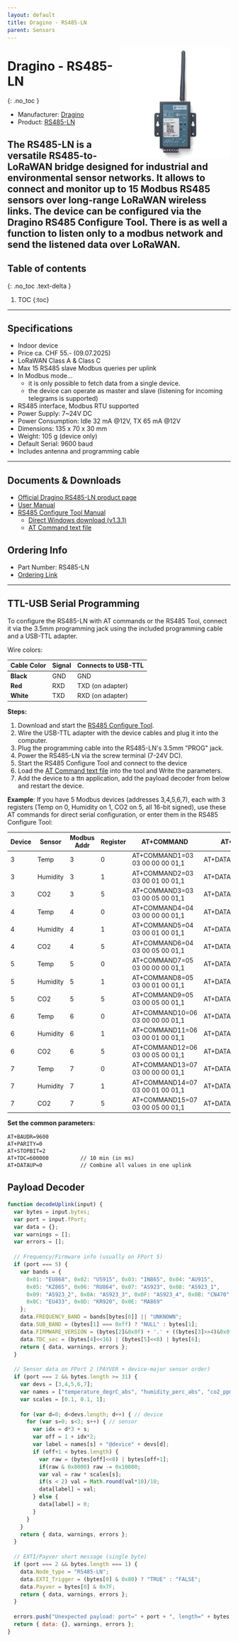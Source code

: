 ```yaml
---
layout: default
title: Dragino - RS485-LN
parent: Sensors
---
```


<img src="https://github.com/hslu-ige-laes/lora-devices-ttn/raw/master/docs/sensors/dragino-rs485-ln_01.jpeg" width="250" align="right">

# Dragino - RS485-LN
{: .no_toc }

- Manufacturer: <a href="https://www.dragino.com/" target="_blank">Dragino</a>
- Product: <a href="https://www.dragino.com/products/lora-lorawan-end-node/item/154-rs485-ln.html" target="_blank">RS485-LN</a>

The RS485-LN is a versatile RS485-to-LoRaWAN bridge designed for industrial and environmental sensor networks. It allows to connect and monitor up to 15 Modbus RS485 sensors over long-range LoRaWAN wireless links. The device can be configured via the Dragino RS485 Configure Tool.
There is as well a function to listen only to a modbus network and send the listened data over LoRaWAN.
---

## Table of contents
{: .no_toc .text-delta }

1. TOC
{:toc}

---

## Specifications
- Indoor device
- Price ca. CHF 55.- (09.07.2025)
- LoRaWAN Class A & Class C
- Max 15 RS485 slave Modbus queries per uplink
- In Modbus mode...
  - it is only possible to fetch data from a single device.
  - the device can operate as master and slave (listening for incoming telegrams is supported)
- RS485 interface, Modbus RTU supported
- Power Supply: 7~24V DC
- Power Consumption: Idle 32 mA @12V, TX 65 mA @12V
- Dimensions: 135 x 70 x 30 mm
- Weight: 105 g (device only)
- Default Serial: 9600 baud
- Includes antenna and programming cable

---
## Documents & Downloads
- [Official Dragino RS485-LN product page](https://www.dragino.com/products/lora-lorawan-end-node/item/154-rs485-ln.html)
- [User Manual](https://github.com/hslu-ige-laes/lora-devices-ttn/raw/master/docs/sensors/dragino-rs485-ln_02.pdf)
- [RS485 Configure Tool Manual](https://github.com/hslu-ige-laes/lora-devices-ttn/raw/master/docs/sensors/dragino-rs485-ln_04.pdf)
  - [Direct Windows download (v1.3.1)](https://github.com/hslu-ige-laes/lora-devices-ttn/raw/master/docs/sensors/dragino-rs485-ln_05_tool.zip)
  - [AT Command text file](https://github.com/hslu-ige-laes/lora-devices-ttn/raw/master/docs/sensors/dragino-rs485-ln_03_commands.txt)

## Ordering Info
- Part Number: RS485-LN
- [Ordering Link](https://www.lora-shop.ch/rs485-ln-rs485-modbus-to-lorawan-converter)

---

## TTL-USB Serial Programming 
To configure the RS485-LN with AT commands or the RS485 Tool, connect it via the 3.5mm programming jack using the included programming cable and a USB-TTL adapter.  

Wire colors:

| Cable Color | Signal    | Connects to USB-TTL  |
|-------------|-----------|----------------------|
| **Black**   | GND       | GND                  |
| **Red**     | RXD       | TXD (on adapter)     |
| **White**   | TXD       | RXD (on adapter)     |

**Steps:**

1. Download and start the [RS485 Configure Tool](https://github.com/hslu-ige-laes/lora-devices-ttn/raw/master/docs/sensors/dragino-rs485-ln_05_tool.zip).
2. Wire the USB-TTL adapter with the device cables and plug it into the computer.
3. Plug the programming cable into the RS485-LN's 3.5mm "PROG" jack.
4. Power the RS485-LN via the screw terminal (7-24V DC).
5. Start the RS485 Configure Tool and connect to the device
6. Load the [AT Command text file](https://github.com/hslu-ige-laes/lora-devices-ttn/raw/master/docs/sensors/dragino-rs485-ln_03_commands.txt) into the tool and Write the parameters.
7. Add the device to a ttn application, add the payload decoder from below and restart the device.

**Example**:
If you have 5 Modbus devices (addresses 3,4,5,6,7), each with 3 registers (Temp on 0, Humidity on 1, CO2 on 5, all 16-bit signed), use these AT commands for direct serial configuration, or enter them in the RS485 Configure Tool:

| Device | Sensor   | Modbus Addr | Register | AT+COMMAND         | AT+DATACUT    |
|--------|----------|-------------|----------|--------------------|---------------|
| 3      | Temp     | 3           | 0        | AT+COMMAND1=03 03 00 00 00 01,1 | AT+DATACUT1=7,1,4+5 |
| 3      | Humidity | 3           | 1        | AT+COMMAND2=03 03 00 01 00 01,1 | AT+DATACUT2=7,1,4+5 |
| 3      | CO2      | 3           | 5        | AT+COMMAND3=03 03 00 05 00 01,1 | AT+DATACUT3=7,1,4+5 |
| 4      | Temp     | 4           | 0        | AT+COMMAND4=04 03 00 00 00 01,1 | AT+DATACUT4=7,1,4+5 |
| 4      | Humidity | 4           | 1        | AT+COMMAND5=04 03 00 01 00 01,1 | AT+DATACUT5=7,1,4+5 |
| 4      | CO2      | 4           | 5        | AT+COMMAND6=04 03 00 05 00 01,1 | AT+DATACUT6=7,1,4+5 |
| 5      | Temp     | 5           | 0        | AT+COMMAND7=05 03 00 00 00 01,1 | AT+DATACUT7=7,1,4+5 |
| 5      | Humidity | 5           | 1        | AT+COMMAND8=05 03 00 01 00 01,1 | AT+DATACUT8=7,1,4+5 |
| 5      | CO2      | 5           | 5        | AT+COMMAND9=05 03 00 05 00 01,1 | AT+DATACUT9=7,1,4+5 |
| 6      | Temp     | 6           | 0        | AT+COMMAND10=06 03 00 00 00 01,1 | AT+DATACUT10=7,1,4+5 |
| 6      | Humidity | 6           | 1        | AT+COMMAND11=06 03 00 01 00 01,1 | AT+DATACUT11=7,1,4+5 |
| 6      | CO2      | 6           | 5        | AT+COMMAND12=06 03 00 05 00 01,1 | AT+DATACUT12=7,1,4+5 |
| 7      | Temp     | 7           | 0        | AT+COMMAND13=07 03 00 00 00 01,1 | AT+DATACUT13=7,1,4+5 |
| 7      | Humidity | 7           | 1        | AT+COMMAND14=07 03 00 01 00 01,1 | AT+DATACUT14=7,1,4+5 |
| 7      | CO2      | 7           | 5        | AT+COMMAND15=07 03 00 05 00 01,1 | AT+DATACUT15=7,1,4+5 |

**Set the common parameters:**

```plaintext
AT+BAUDR=9600
AT+PARITY=0
AT+STOPBIT=2
AT+TDC=600000          // 10 min (in ms)
AT+DATAUP=0            // Combine all values in one uplink
```

## Payload Decoder

```javascript
function decodeUplink(input) {
  var bytes = input.bytes;
  var port = input.fPort;
  var data = {};
  var warnings = [];
  var errors = [];

  // Frequency/Firmware info (usually on FPort 5)
  if (port === 5) {
    var bands = {
      0x01: "EU868", 0x02: "US915", 0x03: "IN865", 0x04: "AU915",
      0x05: "KZ865", 0x06: "RU864", 0x07: "AS923", 0x08: "AS923_1",
      0x09: "AS923_2", 0x0A: "AS923_3", 0x0F: "AS923_4", 0x0B: "CN470",
      0x0C: "EU433", 0x0D: "KR920", 0x0E: "MA869"
    };
    data.FREQUENCY_BAND = bands[bytes[0]] || "UNKNOWN";
    data.SUB_BAND = (bytes[1] === 0xff) ? "NULL" : bytes[1];
    data.FIRMWARE_VERSION = (bytes[2]&0x0f) + '.' + ((bytes[3]>>4)&0x0f) + '.' + (bytes[3]&0x0f);
    data.TDC_sec = (bytes[4]<<16) | (bytes[5]<<8) | bytes[6];
    return { data, warnings, errors };
  }

  // Sensor data on FPort 2 (PAYVER + device-major sensor order)
  if (port === 2 && bytes.length >= 31) {
    var devs = [3,4,5,6,7];
    var names = ["temperature_degrC_abs", "humidity_perc_abs", "co2_ppm_abs"];
    var scales = [0.1, 0.1, 1];

    for (var d=0; d<devs.length; d++) { // device
      for (var s=0; s<3; s++) { // sensor
        var idx = d*3 + s;
        var off = 1 + idx*2;
        var label = names[s] + "@device" + devs[d];
        if (off+1 < bytes.length) {
          var raw = (bytes[off]<<8) | bytes[off+1];
          if(raw & 0x8000) raw -= 0x10000;
          var val = raw * scales[s];
          if(s < 2) val = Math.round(val*10)/10;
          data[label] = val;
        } else {
          data[label] = 0;
        }
      }
    }
    return { data, warnings, errors };
  }

  // EXTI/Payver short message (single byte)
  if (port === 2 && bytes.length === 1) {
    data.Node_type = "RS485-LN";
    data.EXTI_Trigger = (bytes[0] & 0x80) ? "TRUE" : "FALSE";
    data.Payver = bytes[0] & 0x7F;
    return { data, warnings, errors };
  }

  errors.push("Unexpected payload: port=" + port + ", length=" + bytes.length);
  return { data: {}, warnings, errors };
}

```
